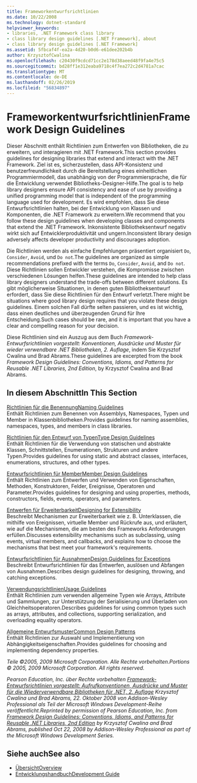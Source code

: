 ```yaml
---
title: Frameworkentwurfsrichtlinien
ms.date: 10/22/2008
ms.technology: dotnet-standard
helpviewer_keywords:
- libraries, .NET Framework class library
- class library design guidelines [.NET Framework], about
- class library design guidelines [.NET Framework]
ms.assetid: 5fbcaf4f-ea2a-4d20-b0d6-e61dee202b4b
author: KrzysztofCwalina
ms.openlocfilehash: c20430f9cdcd71cc2e178d38aeed48f9fa4e75c5
ms.sourcegitcommit: bd28ff1e312eaba9718c4f7ea272c2d4781a7cac
ms.translationtype: MT
ms.contentlocale: de-DE
ms.lasthandoff: 02/26/2019
ms.locfileid: "56834897"
---
```

# <a name="framework-design-guidelines"></a><span data-ttu-id="a1528-102">Frameworkentwurfsrichtlinien</span><span class="sxs-lookup"><span data-stu-id="a1528-102">Framework Design Guidelines</span></span>
<span data-ttu-id="a1528-103">Dieser Abschnitt enthält Richtlinien zum Entwerfen von Bibliotheken, die zu erweitern, und interagieren mit .NET Framework.</span><span class="sxs-lookup"><span data-stu-id="a1528-103">This section provides guidelines for designing libraries that extend and interact with the .NET Framework.</span></span> <span data-ttu-id="a1528-104">Ziel ist es, sicherzustellen, dass API-Konsistenz und benutzerfreundlichkeit durch die Bereitstellung eines einheitlichen Programmiermodell, das unabhängig von der Programmiersprache, die für die Entwicklung verwendet Bibliotheks-Designer-Hilfe.</span><span class="sxs-lookup"><span data-stu-id="a1528-104">The goal is to help library designers ensure API consistency and ease of use by providing a unified programming model that is independent of the programming language used for development.</span></span> <span data-ttu-id="a1528-105">Es wird empfohlen, dass Sie diese Entwurfsrichtlinien halten, bei der Entwicklung von Klassen und Komponenten, die .NET Framework zu erweitern.</span><span class="sxs-lookup"><span data-stu-id="a1528-105">We recommend that you follow these design guidelines when developing classes and components that extend the .NET Framework.</span></span> <span data-ttu-id="a1528-106">Inkonsistente Bibliotheksentwurf negativ wirkt sich auf Entwicklerproduktivität und ungern.</span><span class="sxs-lookup"><span data-stu-id="a1528-106">Inconsistent library design adversely affects developer productivity and discourages adoption.</span></span>  
  
 <span data-ttu-id="a1528-107">Die Richtlinien werden als einfache Empfehlungen präsentiert organisiert `Do`, `Consider`, `Avoid`, und `Do not`.</span><span class="sxs-lookup"><span data-stu-id="a1528-107">The guidelines are organized as simple recommendations prefixed with the terms `Do`, `Consider`, `Avoid`, and `Do not`.</span></span> <span data-ttu-id="a1528-108">Diese Richtlinien sollen Entwickler verstehen, die Kompromisse zwischen verschiedenen Lösungen helfen.</span><span class="sxs-lookup"><span data-stu-id="a1528-108">These guidelines are intended to help class library designers understand the trade-offs between different solutions.</span></span> <span data-ttu-id="a1528-109">Es gibt möglicherweise Situationen, in denen guten Bibliotheksentwurf erfordert, dass Sie diese Richtlinien für den Entwurf verletzt.</span><span class="sxs-lookup"><span data-stu-id="a1528-109">There might be situations where good library design requires that you violate these design guidelines.</span></span> <span data-ttu-id="a1528-110">Einem solchen Fall dürfte selten passieren, und es ist wichtig, dass einen deutliches und überzeugenden Grund für Ihre Entscheidung.</span><span class="sxs-lookup"><span data-stu-id="a1528-110">Such cases should be rare, and it is important that you have a clear and compelling reason for your decision.</span></span>  
  
 <span data-ttu-id="a1528-111">Diese Richtlinien sind ein Auszug aus dem Buch *Framework-Entwurfsrichtlinien vorgestellt: Konventionen, Ausdrücke und Muster für wieder verwendbare .NET Bibliotheken, 2. Auflage*, indem Sie Krzysztof Cwalina und Brad Abrams.</span><span class="sxs-lookup"><span data-stu-id="a1528-111">These guidelines are excerpted from the book *Framework Design Guidelines: Conventions, Idioms, and Patterns for Reusable .NET Libraries, 2nd Edition*, by Krzysztof Cwalina and Brad Abrams.</span></span>  
  
## <a name="in-this-section"></a><span data-ttu-id="a1528-112">In diesem Abschnitt</span><span class="sxs-lookup"><span data-stu-id="a1528-112">In This Section</span></span>  
 [<span data-ttu-id="a1528-113">Richtlinien für die Benennung</span><span class="sxs-lookup"><span data-stu-id="a1528-113">Naming Guidelines</span></span>](../../../docs/standard/design-guidelines/naming-guidelines.md)  
 <span data-ttu-id="a1528-114">Enthält Richtlinien zum Benennen von Assemblys, Namespaces, Typen und Member in Klassenbibliotheken.</span><span class="sxs-lookup"><span data-stu-id="a1528-114">Provides guidelines for naming assemblies, namespaces, types, and members in class libraries.</span></span>  
  
 [<span data-ttu-id="a1528-115">Richtlinien für den Entwurf von Typen</span><span class="sxs-lookup"><span data-stu-id="a1528-115">Type Design Guidelines</span></span>](../../../docs/standard/design-guidelines/type.md)  
 <span data-ttu-id="a1528-116">Enthält Richtlinien für die Verwendung von statischen und abstrakte Klassen, Schnittstellen, Enumerationen, Strukturen und andere Typen.</span><span class="sxs-lookup"><span data-stu-id="a1528-116">Provides guidelines for using static and abstract classes, interfaces, enumerations, structures, and other types.</span></span>  
  
 [<span data-ttu-id="a1528-117">Entwurfsrichtlinien für Member</span><span class="sxs-lookup"><span data-stu-id="a1528-117">Member Design Guidelines</span></span>](../../../docs/standard/design-guidelines/member.md)  
 <span data-ttu-id="a1528-118">Enthält Richtlinien zum Entwerfen und Verwenden von Eigenschaften, Methoden, Konstruktoren, Felder, Ereignisse, Operatoren und Parameter.</span><span class="sxs-lookup"><span data-stu-id="a1528-118">Provides guidelines for designing and using properties, methods, constructors, fields, events, operators, and parameters.</span></span>  
  
 [<span data-ttu-id="a1528-119">Entwerfen für Erweiterbarkeit</span><span class="sxs-lookup"><span data-stu-id="a1528-119">Designing for Extensibility</span></span>](../../../docs/standard/design-guidelines/designing-for-extensibility.md)  
 <span data-ttu-id="a1528-120">Beschreibt Mechanismen zur Erweiterbarkeit wie z. B. Unterklassen, die mithilfe von Ereignissen, virtuelle Member und Rückrufe aus, und erläutert, wie auf die Mechanismen, die am besten des Frameworks Anforderungen erfüllen.</span><span class="sxs-lookup"><span data-stu-id="a1528-120">Discusses extensibility mechanisms such as subclassing, using events, virtual members, and callbacks, and explains how to choose the mechanisms that best meet your framework's requirements.</span></span>  
  
 [<span data-ttu-id="a1528-121">Entwurfsrichtlinien für Ausnahmen</span><span class="sxs-lookup"><span data-stu-id="a1528-121">Design Guidelines for Exceptions</span></span>](../../../docs/standard/design-guidelines/exceptions.md)  
 <span data-ttu-id="a1528-122">Beschreibt Entwurfsrichtlinien für das Entwerfen, auslösen und Abfangen von Ausnahmen.</span><span class="sxs-lookup"><span data-stu-id="a1528-122">Describes design guidelines for designing, throwing, and catching exceptions.</span></span>  
  
 [<span data-ttu-id="a1528-123">Verwendungsrichtlinien</span><span class="sxs-lookup"><span data-stu-id="a1528-123">Usage Guidelines</span></span>](../../../docs/standard/design-guidelines/usage-guidelines.md)  
 <span data-ttu-id="a1528-124">Enthält Richtlinien zum verwenden allgemeine Typen wie Arrays, Attribute und Sammlungen, zur Unterstützung der Serialisierung und Überladen von Gleichheitsoperatoren.</span><span class="sxs-lookup"><span data-stu-id="a1528-124">Describes guidelines for using common types such as arrays, attributes, and collections, supporting serialization, and overloading equality operators.</span></span>  
  
 [<span data-ttu-id="a1528-125">Allgemeine Entwurfsmuster</span><span class="sxs-lookup"><span data-stu-id="a1528-125">Common Design Patterns</span></span>](../../../docs/standard/design-guidelines/common-design-patterns.md)  
 <span data-ttu-id="a1528-126">Enthält Richtlinien zur Auswahl und Implementierung von Abhängigkeitseigenschaften.</span><span class="sxs-lookup"><span data-stu-id="a1528-126">Provides guidelines for choosing and implementing dependency properties.</span></span>  
  
 <span data-ttu-id="a1528-127">*Teile ©2005, 2009 Microsoft Corporation. Alle Rechte vorbehalten.*</span><span class="sxs-lookup"><span data-stu-id="a1528-127">*Portions © 2005, 2009 Microsoft Corporation. All rights reserved.*</span></span>  
  
 <span data-ttu-id="a1528-128">*Pearson Education, Inc. über Rechte vorbehalten [Framework-Entwurfsrichtlinien vorgestellt: Aufrufkonventionen, Ausdrücke und Muster für die Wiederverwendbare Bibliotheken für .NET, 2. Auflage](https://www.informit.com/store/framework-design-guidelines-conventions-idioms-and-9780321545619) Krzysztof Cwalina und Brad Abrams, 22. Oktober 2008 von Addison-Wesley Professional als Teil der Microsoft Windows Development-Reihe veröffentlicht.*</span><span class="sxs-lookup"><span data-stu-id="a1528-128">*Reprinted by permission of Pearson Education, Inc. from [Framework Design Guidelines: Conventions, Idioms, and Patterns for Reusable .NET Libraries, 2nd Edition](https://www.informit.com/store/framework-design-guidelines-conventions-idioms-and-9780321545619) by Krzysztof Cwalina and Brad Abrams, published Oct 22, 2008 by Addison-Wesley Professional as part of the Microsoft Windows Development Series.*</span></span>  
  
## <a name="see-also"></a><span data-ttu-id="a1528-129">Siehe auch</span><span class="sxs-lookup"><span data-stu-id="a1528-129">See also</span></span>

- [<span data-ttu-id="a1528-130">Übersicht</span><span class="sxs-lookup"><span data-stu-id="a1528-130">Overview</span></span>](../../../docs/framework/get-started/overview.md)
- [<span data-ttu-id="a1528-131">Entwicklungshandbuch</span><span class="sxs-lookup"><span data-stu-id="a1528-131">Development Guide</span></span>](../../../docs/framework/development-guide.md)
